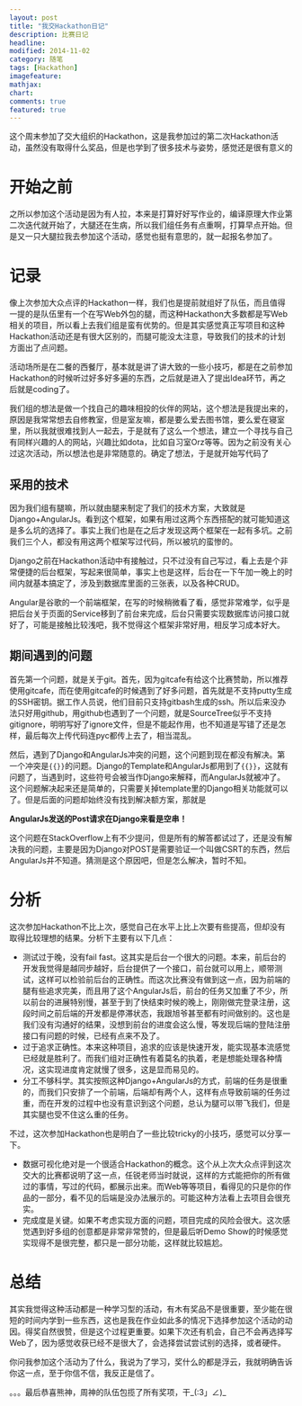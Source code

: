 ```yaml
---
layout: post
title: "我交Hackathon日记"
description: 比赛日记
headline: 
modified: 2014-11-02
category: 随笔
tags: [Hackathon]
imagefeature: 
mathjax: 
chart: 
comments: true
featured: true
---
```


这个周末参加了交大组织的Hackathon，这是我参加过的第二次Hackathon活动，虽然没有取得什么奖品，但是也学到了很多技术与姿势，感觉还是很有意义的

# 开始之前

之所以参加这个活动是因为有人拉，本来是打算好好写作业的，编译原理大作业第二次迭代就开始了，大腿还在生病，所以我们组任务有点重啊，打算早点开始。但是又一只大腿拉我去参加这个活动，感觉也挺有意思的，就一起报名参加了。

# 记录

像上次参加大众点评的Hackathon一样，我们也是提前就组好了队伍，而且值得一提的是队伍里有一个在写Web外包的腿，而这种Hackathon大多数都是写Web相关的项目，所以看上去我们组是蛮有优势的。但是其实感觉真正写项目和这种Hackathon活动还是有很大区别的，而腿可能没太注意，导致我们的技术的计划方面出了点问题。

活动场所是在二餐的西餐厅，基本就是讲了讲大致的一些小技巧，都是在之前参加Hackathon的时候听过好多好多遍的东西，之后就是进入了提出Idea环节，再之后就是coding了。

我们组的想法是做一个找自己的趣味相投的伙伴的网站，这个想法是我提出来的，原因是我常常想去自修教室，但是室友嘛，都是要么爱去图书馆，要么爱在寝室里，所以我就很难找到人一起去，于是就有了这么一个想法，建立一个寻找与自己有同样兴趣的人的网站，兴趣比如dota，比如自习室Orz等等。因为之前没有关心过这次活动，所以想法也是非常随意的。确定了想法，于是就开始写代码了

## 采用的技术

因为我们组有腿嘛，所以就由腿来制定了我们的技术方案，大致就是Django+AngularJs。看到这个框架，如果有用过这两个东西搭配的就可能知道这是多么坑的选择了。事实上我们也是在之后才发现这两个框架在一起有多坑。之前我们三个人，都没有用这两个框架写过代码，所以被坑的蛮惨的。

Django之前在Hackathon活动中有接触过，只不过没有自己写过，看上去是个非常便捷的后台框架，写起来很简单，事实上也是这样，后台在一下午加一晚上的时间内就基本搞定了，涉及到数据库里面的三张表，以及各种CRUD。

Angular是谷歌的一个前端框架，在写的时候稍微看了看，感觉非常难学，似乎是把后台关于页面的Service移到了前台来完成，后台只需要实现数据库访问接口就好了，可能是接触比较浅吧，我不觉得这个框架非常好用，相反学习成本好大。

## 期间遇到的问题

首先第一个问题，就是关于git。首先，因为gitcafe有给这个比赛赞助，所以推荐使用gitcafe，而在使用gitcafe的时候遇到了好多问题，首先就是不支持putty生成的SSH密钥。据工作人员说，他们目前只支持gitbash生成的ssh。所以后来没办法只好用github，用github也遇到了一个问题，就是SourceTree似乎不支持gitignore，明明写好了ignore文件，但是不能起作用，也不知道是写错了还是怎样，最后每次上传代码连pyc都传上去了，相当混乱。

然后，遇到了Django和AngularJs冲突的问题，这个问题到现在都没有解决。第一个冲突是`{{}}`的问题。Django的Template和AngularJs都用到了`{{}}`，这就有问题了，当遇到时，这些符号会被当作Django来解释，而AngularJs就被冲了。这个问题解决起来还是简单的，只需要关掉template里的Django相关功能就可以了。但是后面的问题却始终没有找到解决额方案，那就是

**AngularJs发送的Post请求在Django来看是空串！**

这个问题在StackOverflow上有不少提问，但是所有的解答都试过了，还是没有解决我的问题，主要是因为Django对POST是需要验证一个叫做CSRT的东西，然后AngularJs并不知道。猜测是这个原因吧，但是怎么解决，暂时不知。

# 分析

这次参加Hackathon不比上次，感觉自己在水平上比上次要有些提高，但却没有取得比较理想的结果。分析下主要有以下几点：

- 测试过于晚，没有fail fast。这其实是后台一个很大的问题。本来，前后台的开发我觉得是越同步越好，后台提供了一个接口，前台就可以用上，顺带测试，这样可以检验前后台的正确性。而这次比赛没有做到这一点，因为前端的腿有些追求完美，而且用了这个AngularJs后，前台的任务又加重了不少，所以前台的进展特别慢，甚至于到了快结束时候的晚上，刚刚做完登录注册，这段时间之前后端的开发都是停滞状态，我跟旭爷甚至都有时间做别的。这也是我们没有沟通好的结果，没想到前台的进度会这么慢，等发现后端的登陆注册接口有问题的时候，已经有点来不及了。
- 过于追求正确性。本来这种项目，追求的应该是快速开发，能实现基本流感觉已经就是胜利了。而我们组对正确性有着莫名的执着，老是想能处理各种情况，这实现进度肯定就慢了很多，这是显而易见的。
- 分工不够科学。其实按照这种Django+AngularJs的方式，前端的任务是很重的，而我们只安排了一个前端，后端却有两个人，这样有点导致前端的任务过重，而在开发的过程中也没有意识到这个问题，总认为腿可以带飞我们，但是其实腿也受不住这么重的任务。

不过，这次参加Hackathon也是明白了一些比较tricky的小技巧，感觉可以分享一下。

- 数据可视化绝对是一个很适合Hackathon的概念。这个从上次大众点评到这次交大的比赛都说明了这一点，任锐老师当时就说，这样的方式能把你的所有做过的事情，写过的代码，都展示出来。而Web等等项目，看得见的只是你的作品的一部分，看不见的后端是没办法展示的。可能这种方法看上去项目会很充实。
- 完成度是关键。如果不考虑实现方面的问题，项目完成的风险会很大。这次感觉遇到好多组的创意都是非常非常赞的，但是最后听Demo Show的时候感觉实现得不是很完整，都只是一部分功能，这样就比较尴尬。


# 总结

其实我觉得这种活动都是一种学习型的活动，有木有奖品不是很重要，至少能在很短的时间内学到一些东西，这也是我在作业如此多的情况下选择参加这个活动的动因。得奖自然很赞，但是这个过程更重要。如果下次还有机会，自己不会再选择写Web了，因为感觉收获已经不是很大了，会选择尝试尝试别的选择，或者硬件。

你问我参加这个活动为了什么，我说为了学习，奖什么的都是浮云，我就明确告诉你这一点，至于你信不信，我反正是信了。

。。。最后恭喜熊神，周神的队伍包揽了所有奖项，干_(:3」∠)_